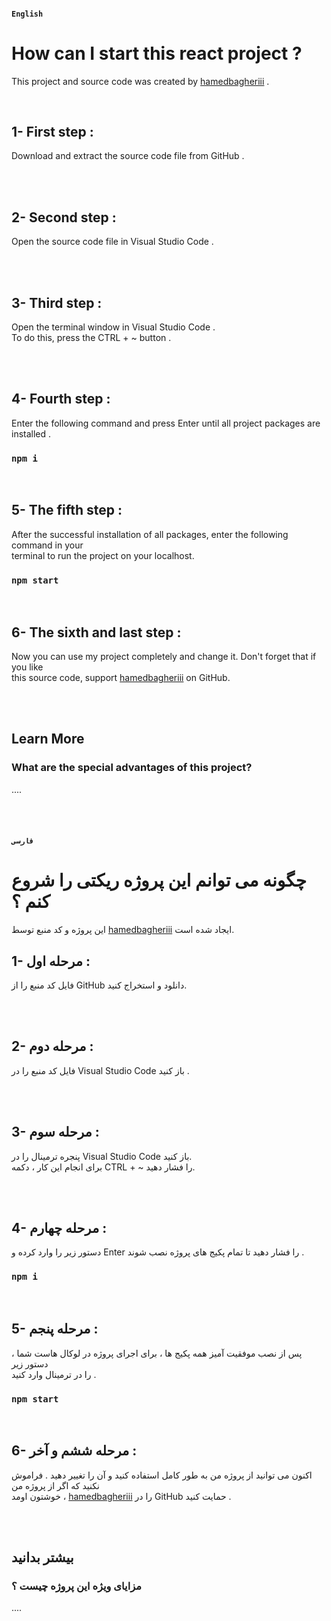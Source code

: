 #### `English` 
# How can I start this react project ?

This project and source code was created by [hamedbagheriii](https://github.com/hamedbagheriii) .

<br />

## 1- First step :

Download and extract the source code file from GitHub .

<br />
<br />

## 2- Second step :

Open the source code file in Visual Studio Code .

<br />
<br />

## 3- Third step :

Open the terminal window in Visual Studio Code .\
To do this, press the CTRL + ~ button .

<br />
<br /> 

## 4- Fourth step :

Enter the following command and press Enter until all project packages are installed .
### `npm i`

<br />

## 5- The fifth step :

After the successful installation of all packages, enter the following command in your\
terminal to run the project on your localhost.
### `npm start`

<br />

## 6- The sixth and last step :
Now you can use my project completely and change it. Don't forget that if you like\
this source code, support [hamedbagheriii](https://github.com/hamedbagheriii) on GitHub.

<br />
<br />

## Learn More

### What are the special advantages of this project?
....

<br />
<br />




#### `فارسی` 
# چگونه می توانم این پروژه ریکتی را شروع کنم ؟

این پروژه و کد منبع توسط [hamedbagheriii](https://github.com/hamedbagheriii) ایجاد شده است.
<br />

## 1- مرحله اول :

فایل کد منبع را از GitHub دانلود و استخراج کنید.

<br />
<br />

## 2- مرحله دوم :

فایل کد منبع را در Visual Studio Code باز کنید .

<br />
<br />

## 3- مرحله سوم :

پنجره ترمینال را در Visual Studio Code باز کنید.\
برای انجام این کار ، دکمه CTRL + ~ را فشار دهید.

<br />
<br /> 

## 4- مرحله چهارم :

دستور زیر را وارد کرده و Enter را فشار دهید تا تمام پکیج های پروژه نصب شوند .
### `npm i`

<br />

## 5- مرحله پنجم :

پس از نصب موفقیت آمیز همه پکیج ها ، برای اجرای پروژه در لوکال هاست شما ، دستور زیر\
را در ترمینال وارد کنید .

### `npm start`

<br />

## 6- مرحله ششم و آخر :
اکنون می توانید از پروژه من به طور کامل استفاده کنید و آن را تغییر دهید . فراموش نکنید که اگر از پروژه من\
خوشتون اومد ، [hamedbagheriii](https://github.com/hamedbagheriii) را در GitHub حمایت کنید .

<br />
<br />

## بیشتر بدانید

### مزایای ویژه این پروژه چیست ؟
....

